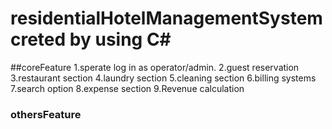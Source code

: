 # residentialHotelManagementSystem creted by using C#


##coreFeature
1.sperate log in as operator/admin.
2.guest reservation
3.restaurant section
4.laundry section
5.cleaning section
6.billing systems
7.search option
8.expense section
9.Revenue calculation

### othersFeature

